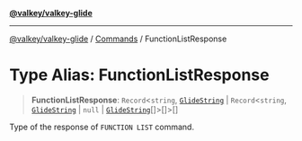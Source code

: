 [**@valkey/valkey-glide**](../../README.md)

***

[@valkey/valkey-glide](../../modules.md) / [Commands](../README.md) / FunctionListResponse

# Type Alias: FunctionListResponse

> **FunctionListResponse**: `Record`\<`string`, [`GlideString`](../../BaseClient/type-aliases/GlideString.md) \| `Record`\<`string`, [`GlideString`](../../BaseClient/type-aliases/GlideString.md) \| `null` \| [`GlideString`](../../BaseClient/type-aliases/GlideString.md)[]\>[]\>[]

Type of the response of `FUNCTION LIST` command.
